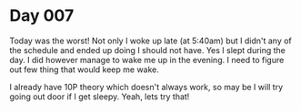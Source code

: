 # Day 007

Today was the worst! Not only I woke up late (at 5:40am) but I didn't any of the schedule and ended up doing I should not have.
Yes I slept during the day. I did however manage to wake me up in the evening. I need to figure out few thing that would keep me wake. 

I already have 10P theory which doesn't always work, so may be I will try going out door if I get sleepy.
Yeah, lets try that!

